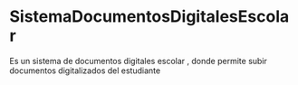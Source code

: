 # SistemaDocumentosDigitalesEscolar
Es un sistema de documentos digitales escolar , donde permite subir documentos digitalizados del estudiante
